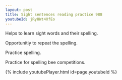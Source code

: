 ```yaml
---
layout: post
title: Sight sentences reading practice 988
youtubeId: jRy8Wt4XfEo
---
```

 
 
Helps to learn sight words and their spelling.

Opportunitiy to repeat the spelling. 

Practice spelling. 
 
Practice for spelling bee competitions. 
 
{% include youtubePlayer.html id=page.youtubeId %}
 
 
